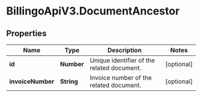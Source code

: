 # BillingoApiV3.DocumentAncestor

## Properties
Name | Type | Description | Notes
------------ | ------------- | ------------- | -------------
**id** | **Number** | Unique identifier of the related document. | [optional] 
**invoiceNumber** | **String** | Invoice number of the related document. | [optional] 
